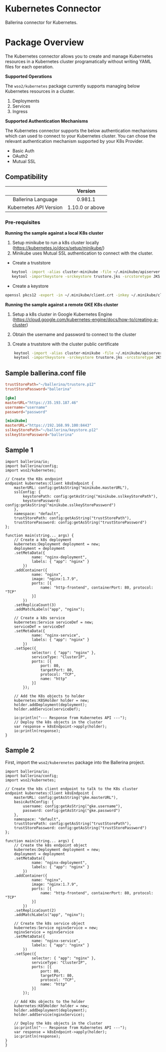 # Kubernetes Connector

Ballerina connector for Kubernetes.

# Package Overview

The Kubernetes connector allows you to create and manage Kubernetes resources in a Kubernetes cluster programatically 
without writing YAML files for each operation.   

**Supported Operations**

The `wso2/kubernetes` package currently supports managing below Kubernetes resources in a cluster.
1. Deployments
2. Services
3. Ingress

**Supported Authentication Mechanisms**

The Kubernetes connector supports the below authentication mechanisms which can used to connect to your Kubernetes 
cluster. You can chose the relevant authentication mechanism supported by your K8s Provider.
* Basic Auth
* OAuth2
* Mutual SSL

## Compatibility
|                          |    Version     |
|:------------------------:|:--------------:|
| Ballerina Language       | 0.981.1        |
| Kubernetes API Version   | 1.10.0 or above |

### Pre-requisites
**Running the sample against a local K8s cluster**
1. Setup minikube to run a k8s cluster locally (https://kubernetes.io/docs/setup/minikube/)
2. Minikube uses Mutual SSL authentication to connect with the cluster.
* Create a truststore
```bash
   keytool -import -alias cluster-minikube -file ~/.minikube/apiserver.crt -keystore trustore.jks
   keytool -importkeystore -srckeystore trustore.jks -srcstoretype JKS -deststoretype PKCS12 -destkeystore trustore.p12
``` 
* Create a keystore
```bash
openssl pkcs12 -export -in ~/.minikube/client.crt -inkey ~/.minikube/client.key -certfile client.crt -out keystore.p12
```  
 
**Running the sample against a remote GKE K8s cluster**
1. Setup a k8s cluster in Google Kubernetes Engine (https://cloud.google.com/kubernetes-engine/docs/how-to/creating-a-cluster)
2. Obtain the username and password to connect to the cluster

3. Create a truststore with the cluster public certificate
```bash
    keytool -import -alias cluster-minikube -file ~/.minikube/apiserver.crt -keystore trustore.jks
    keytool -importkeystore -srckeystore trustore.jks -srcstoretype JKS -deststoretype PKCS12 -destkeystore trustore.p12
``` 

## Sample ballerina.conf file
```toml
trustStorePath="~/ballerina/trustore.p12"
trustStorePassword="ballerina"

[gke]
masterURL="https://35.193.187.46"
username="username"
password="password"

[minikube]
masterURL="https://192.168.99.100:8443"
sslkeyStorePath="~/ballerina/keystore.p12"
sslkeyStorePassword="ballerina"
```

## Sample 1
```ballerina
import ballerina/io;
import ballerina/config;
import wso2/kubernetes;

// Create the K8s endpoint
endpoint kubernetes:Client k8sEndpoint {
    masterURL: config:getAsString("minikube.masterURL"),
    sslConfig: {
        keystorePath: config:getAsString("minikube.sslkeyStorePath"),
        keystorePassword: config:getAsString("minikube.sslkeyStorePassword")
    },
    namespace: "default",
    trustStorePath: config:getAsString("trustStorePath"),
    trustStorePassword: config:getAsString("trustStorePassword")
};

function main(string... args) {
    // Create a k8s deployment
    kubernetes:Deployment deployment = new;
    deployment = deployment
    .setMetaData({
            name: "nginx-deployment",
            labels: { "app": "nginx" }
        })
    .addContainer({
            name: "nginx",
            image: "nginx:1.7.9",
            ports: [{
                name: "http-frontend", containerPort: 80, protocol: "TCP"
            }]
        })
    .setReplicaCount(3)
    .addMatchLabels("app", "nginx");

    // Create a k8s service
    kubernetes:Service serviceDef = new;
    serviceDef = serviceDef
    .setMetaData({
            name: "nginx-service",
            labels: { "app": "nginx" }
        })
    .setSpec({
            selector: { "app": "nginx" },
            serviceType: "ClusterIP",
            ports: [{
                port: 80,
                targetPort: 80,
                protocol: "TCP",
                name: "http"
            }]
        });

    // Add the K8s objects to holder
    kubernetes:K8SHolder holder = new;
    holder.addDeployment(deployment);
    holder.addService(serviceDef);

    io:println("--- Response from Kubernetes API ---");
    // Deploy the k8s objects in the cluster
    var response = k8sEndpoint->apply(holder);
    io:println(response);
}
```
    
## Sample 2 
First, import the `wso2/kuberenetes` package into the Ballerina project.
```ballerina
import ballerina/io;
import ballerina/config;
import wso2/kubernetes;

// Create the k8s client endpoint to talk to the K8s cluster
endpoint kubernetes:Client k8sEndpoint {
    masterURL: config:getAsString("gke.masterURL"),
    basicAuthConfig: {
        username: config:getAsString("gke.username"),
        password: config:getAsString("gke.password")
    },
    namespace: "default",
    trustStorePath: config:getAsString("trustStorePath"),
    trustStorePassword: config:getAsString("trustStorePassword")
};

function main(string... args) {
    // Create the k8s endpoint object
    kubernetes:Deployment deployment = new;
    deployment = deployment
    .setMetaData({
            name: "nginx-deployment",
            labels: { "app": "nginx" }
        })
    .addContainer({
            name: "nginx",
            image: "nginx:1.7.9",
            ports: [{
                name: "http-frontend", containerPort: 80, protocol: "TCP"
            }]
        })
    .setReplicaCount(2)
    .addMatchLabels("app", "nginx");

    // Create the k8s service object
    kubernetes:Service nginxService = new;
    nginxService = nginxService
    .setMetaData({
            name: "nginx-service",
            labels: { "app": "nginx" }
        })
    .setSpec({
            selector: { "app": "nginx" },
            serviceType: "ClusterIP",
            ports: [{
                port: 80,
                targetPort: 80,
                protocol: "TCP",
                name: "http"
            }]
        });

    // Add K8s objects to the holder
    kubernetes:K8SHolder holder = new;
    holder.addDeployment(deployment);
    holder.addService(nginxService);

    // Deploy the k8s objects in the cluster
    io:println("--- Response from Kubernetes API ---");
    var response = k8sEndpoint->apply(holder);
    io:println(response);
}
}
```

